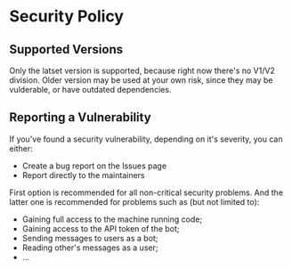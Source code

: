 # Security Policy

## Supported Versions

Only the latset version is supported, because right now there's no V1/V2 division.
Older version may be used at your own risk, since they may be vulderable, or have outdated dependencies.

## Reporting a Vulnerability

If you've found a security vulnerability, depending on it's severity, you can either:
- Create a bug report on the Issues page
- Report directly to the maintainers

First option is recommended for all non-critical security problems. And the latter one is recommended for problems such as (but not limited to):
- Gaining full access to the machine running code;
- Gaining access to the API token of the bot;
- Sending messages to users as a bot;
- Reading other's messages as a user;
- ...
